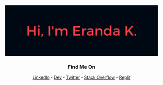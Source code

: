 ![](./hi.png)


<div align="center">
  

  ### Find Me On
  [LinkedIn](https://www.linkedin.com/in/emkarachchi/) - [Dev](https://dev.to/caspergeek) - [Twitter](https://twitter.com/erandakarachchi) - [Stack Overflow](https://stackoverflow.com/users/7704650/emkarachchi) - [Replit](https://replit.com/@erandakarachchi)
</div>
